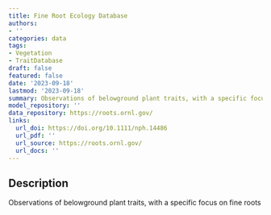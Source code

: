```yaml
---
title: Fine Root Ecology Database
authors:
- ''
categories: data
tags:
- Vegetation
- TraitDatabase
draft: false
featured: false
date: '2023-09-18'
lastmod: '2023-09-18'
summary: Observations of belowground plant traits, with a specific focus on fine roots
model_repository: ''
data_repository: https://roots.ornl.gov/
links:
  url_doi: https://doi.org/10.1111/nph.14486
  url_pdf: ''
  url_source: https://roots.ornl.gov/
  url_docs: ''
---
```


## Description

Observations of belowground plant traits, with a specific focus on fine roots

